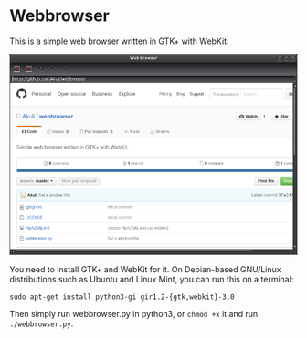 # Webbrowser

This is a simple web browser written in GTK+ with WebKit.

![Screenshot of my web browser.](screenshot.png)

You need to install GTK+ and WebKit for it. On Debian-based GNU/Linux
distributions such as Ubuntu and Linux Mint, you can run this on a
terminal:

    sudo apt-get install python3-gi gir1.2-{gtk,webkit}-3.0

Then simply run webbrowser.py in python3, or `chmod +x` it and run
`./webbrowser.py`.
